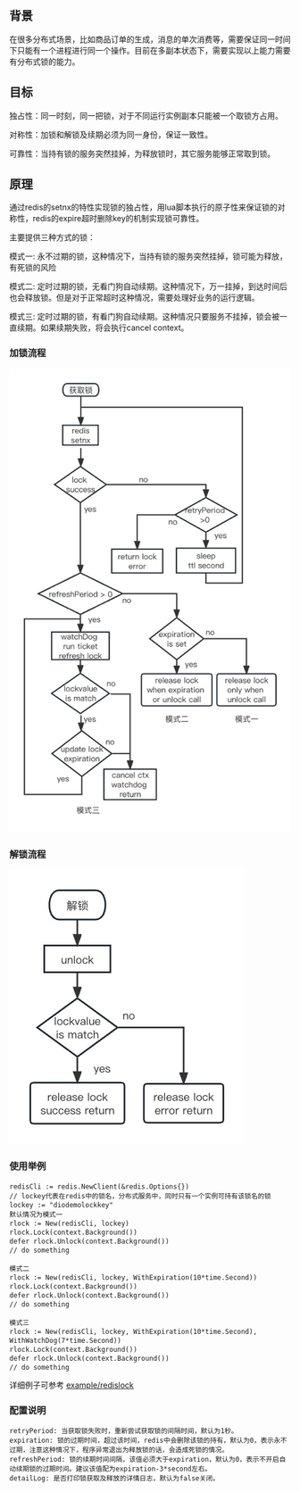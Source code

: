 ## 背景

在很多分布式场景，比如商品订单的生成，消息的单次消费等，需要保证同一时间下只能有一个进程进行同一个操作。目前在多副本状态下，需要实现以上能力需要有分布式锁的能力。

## 目标

独占性：同一时刻，同一把锁，对于不同运行实例副本只能被一个取锁方占用。

对称性：加锁和解锁及续期必须为同一身份，保证一致性。

可靠性：当持有锁的服务突然挂掉，为释放锁时，其它服务能够正常取到锁。

## 原理

通过redis的setnx的特性实现锁的独占性，用lua脚本执行的原子性来保证锁的对称性，redis的expire超时删除key的机制实现锁可靠性。

主要提供三种方式的锁：

模式一: 永不过期的锁，这种情况下，当持有锁的服务突然挂掉，锁可能为释放，有死锁的风险

模式二: 定时过期的锁，无看门狗自动续期。这种情况下，万一挂掉，到达时间后也会释放锁。但是对于正常超时这种情况，需要处理好业务的运行逻辑。

模式三: 定时过期的锁，有看门狗自动续期。这种情况只要服务不挂掉，锁会被一直续期。如果续期失败，将会执行cancel context。

### 加锁流程

![getlock](../image/getlock.jpg)

### 解锁流程

![releaselock](../image/releaselock.jpg)

### 使用举例

```text
redisCli := redis.NewClient(&redis.Options{})
// lockey代表在redis中的锁名，分布式服务中，同时只有一个实例可持有该锁名的锁
lockey := "diodemolockkey"
默认情况为模式一
rlock := New(redisCli, lockey)
rlock.Lock(context.Background())
defer rlock.Unlock(context.Background())
// do something

模式二
rlock := New(redisCli, lockey, WithExpiration(10*time.Second))
rlock.Lock(context.Background())
defer rlock.Unlock(context.Background())
// do something

模式三
rlock := New(redisCli, lockey, WithExpiration(10*time.Second), WithWatchDog(7*time.Second))
rlock.Lock(context.Background())
defer rlock.Unlock(context.Background())
// do something
```

详细例子可参考
[example/redislock](../example/redislock/demo.go)

### 配置说明

```text
retryPeriod: 当获取锁失败时，重新尝试获取锁的间隔时间，默认为1秒。
expiration: 锁的过期时间，超过该时间，redis中会删除该锁的持有，默认为0，表示永不过期，注意这种情况下，程序异常退出为释放锁的话，会造成死锁的情况。
refreshPeriod: 锁的续期时间间隔，该值必须大于expiration，默认为0，表示不开启自动续期锁的过期时间。建议该值配为expiration-3*second左右。
detailLog: 是否打印锁获取及释放的详情日志，默认为false关闭。
```

